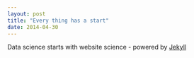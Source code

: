 ```yaml
---
layout: post
title: "Every thing has a start"
date: 2014-04-30
---
```


Data science starts with website science - powered by [Jekyll](http://jekyllrb.com)
